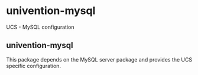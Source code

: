 # univention-mysql
UCS - MySQL configuration

## univention-mysql
This package depends on the MySQL server package and provides the UCS specific configuration.
